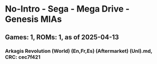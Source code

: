 # No-Intro - Sega - Mega Drive - Genesis MIAs
## Games: 1, ROMs: 1, as of 2025-04-13

### Arkagis Revolution (World) (En,Fr,Es) (Aftermarket) (Unl).md, CRC: cec7f421
